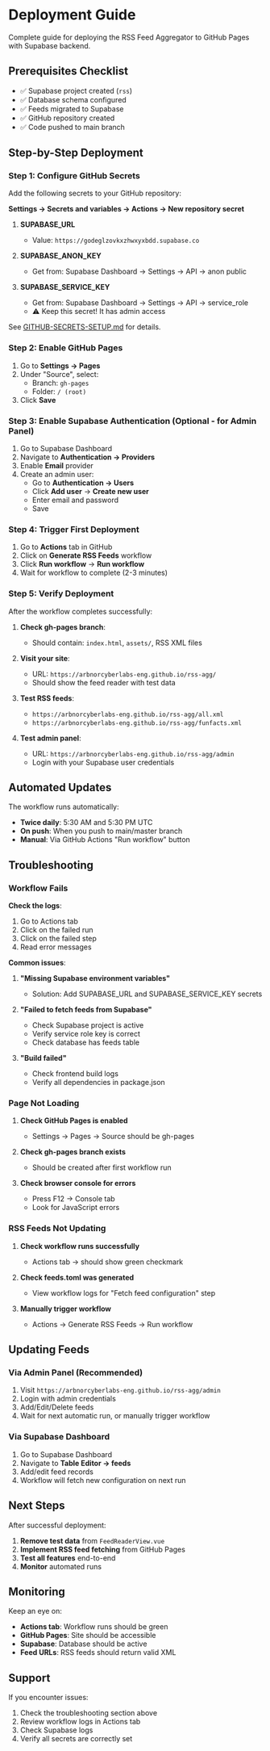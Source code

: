 # Deployment Guide

Complete guide for deploying the RSS Feed Aggregator to GitHub Pages with Supabase backend.

## Prerequisites Checklist

- ✅ Supabase project created (`rss`)
- ✅ Database schema configured
- ✅ Feeds migrated to Supabase
- ✅ GitHub repository created
- ✅ Code pushed to main branch

## Step-by-Step Deployment

### Step 1: Configure GitHub Secrets

Add the following secrets to your GitHub repository:

**Settings → Secrets and variables → Actions → New repository secret**

1. **SUPABASE_URL**
   - Value: `https://godeglzovkxzhwxyxbdd.supabase.co`

2. **SUPABASE_ANON_KEY**
   - Get from: Supabase Dashboard → Settings → API → anon public

3. **SUPABASE_SERVICE_KEY**
   - Get from: Supabase Dashboard → Settings → API → service_role
   - ⚠️ Keep this secret! It has admin access

See [GITHUB-SECRETS-SETUP.md](./GITHUB-SECRETS-SETUP.md) for details.

### Step 2: Enable GitHub Pages

1. Go to **Settings → Pages**
2. Under "Source", select:
   - Branch: `gh-pages`
   - Folder: `/ (root)`
3. Click **Save**

### Step 3: Enable Supabase Authentication (Optional - for Admin Panel)

1. Go to Supabase Dashboard
2. Navigate to **Authentication → Providers**
3. Enable **Email** provider
4. Create an admin user:
   - Go to **Authentication → Users**
   - Click **Add user** → **Create new user**
   - Enter email and password
   - Save

### Step 4: Trigger First Deployment

1. Go to **Actions** tab in GitHub
2. Click on **Generate RSS Feeds** workflow
3. Click **Run workflow** → **Run workflow**
4. Wait for workflow to complete (2-3 minutes)

### Step 5: Verify Deployment

After the workflow completes successfully:

1. **Check gh-pages branch**:
   - Should contain: `index.html`, `assets/`, RSS XML files

2. **Visit your site**:
   - URL: `https://arbnorcyberlabs-eng.github.io/rss-agg/`
   - Should show the feed reader with test data

3. **Test RSS feeds**:
   - `https://arbnorcyberlabs-eng.github.io/rss-agg/all.xml`
   - `https://arbnorcyberlabs-eng.github.io/rss-agg/funfacts.xml`

4. **Test admin panel**:
   - URL: `https://arbnorcyberlabs-eng.github.io/rss-agg/admin`
   - Login with your Supabase user credentials

## Automated Updates

The workflow runs automatically:
- **Twice daily**: 5:30 AM and 5:30 PM UTC
- **On push**: When you push to main/master branch
- **Manual**: Via GitHub Actions "Run workflow" button

## Troubleshooting

### Workflow Fails

**Check the logs**:
1. Go to Actions tab
2. Click on the failed run
3. Click on the failed step
4. Read error messages

**Common issues**:

1. **"Missing Supabase environment variables"**
   - Solution: Add SUPABASE_URL and SUPABASE_SERVICE_KEY secrets

2. **"Failed to fetch feeds from Supabase"**
   - Check Supabase project is active
   - Verify service role key is correct
   - Check database has feeds table

3. **"Build failed"**
   - Check frontend build logs
   - Verify all dependencies in package.json

### Page Not Loading

1. **Check GitHub Pages is enabled**
   - Settings → Pages → Source should be gh-pages

2. **Check gh-pages branch exists**
   - Should be created after first workflow run

3. **Check browser console for errors**
   - Press F12 → Console tab
   - Look for JavaScript errors

### RSS Feeds Not Updating

1. **Check workflow runs successfully**
   - Actions tab → should show green checkmark

2. **Check feeds.toml was generated**
   - View workflow logs for "Fetch feed configuration" step

3. **Manually trigger workflow**
   - Actions → Generate RSS Feeds → Run workflow

## Updating Feeds

### Via Admin Panel (Recommended)

1. Visit `https://arbnorcyberlabs-eng.github.io/rss-agg/admin`
2. Login with admin credentials
3. Add/Edit/Delete feeds
4. Wait for next automatic run, or manually trigger workflow

### Via Supabase Dashboard

1. Go to Supabase Dashboard
2. Navigate to **Table Editor → feeds**
3. Add/edit feed records
4. Workflow will fetch new configuration on next run

## Next Steps

After successful deployment:

1. **Remove test data** from `FeedReaderView.vue`
2. **Implement RSS feed fetching** from GitHub Pages
3. **Test all features** end-to-end
4. **Monitor** automated runs

## Monitoring

Keep an eye on:
- **Actions tab**: Workflow runs should be green
- **GitHub Pages**: Site should be accessible
- **Supabase**: Database should be active
- **Feed URLs**: RSS feeds should return valid XML

## Support

If you encounter issues:
1. Check the troubleshooting section above
2. Review workflow logs in Actions tab
3. Check Supabase logs
4. Verify all secrets are correctly set

